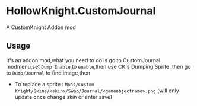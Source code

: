 # HollowKnight.CustomJournal
A CustomKnight Addon mod
## Usage
It's an addon mod,what you need to do is go to CustomJournal modmenu,set `Dump Enable` to `enable`,then use CK's Dumping Sprite ,then go to `Dump/Journal` to find image,then<br/>
* To replace a sprite : `Mods/Custom Knight/Skins/<skin>/Swap/Journal/<gameobjectname>.png` (will only update once change skin or enter save)
